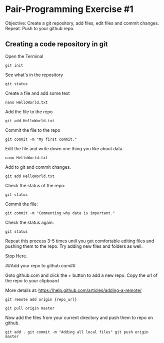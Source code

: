 # Pair-Programming Exercise #1

Objective: Create a git repository, add files, edit files and commit changes. Repeat. Push to your github repo.

## Creating a code repository in git

Open the Terminal

`git init`

See what's in the repository

`git status`

Create a file and add some text

`nano HelloWorld.txt`

Add the file to the repo

`git add HelloWorld.txt`

Commit the file to the repo

`git commit -m "My first commit."`

Edit the file and write down one thing you like about data.

`nano HelloWorld.txt`

Add to git and commit changes.

`git add HelloWorld.txt`

Check the status of the repo:

`git status`

Commit the file:

`git commit -m "Commenting why data is important."`

Check the status again:

`git status`

Repeat this process 3-5 times until you get comfortable editing files and pushing them to the repo. Try adding new files and folders as well.

Stop Here.

##Add your repo to github.com##

Goto github.com and click the + button to add a new repo. Copy the url of the repo to your clipboard

More details at: https://help.github.com/articles/adding-a-remote/

`git remote add origin {repo_url}`

`git pull origin master`

Now add the files from your current directory and push them to repo on github.

`git add .
git commit -m "Adding all local files"
git push origin master`

